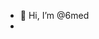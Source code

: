 - 👋 Hi, I’m @6med
- 
<!---
- 👀 I’m interested in ...
- 🌱 I’m currently learning ...
- 💞️ I’m looking to collaborate on ...
- 📫 How to reach me ...

6med/6med is a ✨ special ✨ repository because its `README.md` (this file) appears on your GitHub profile.
You can click the Preview link to take a look at your changes.
--->
